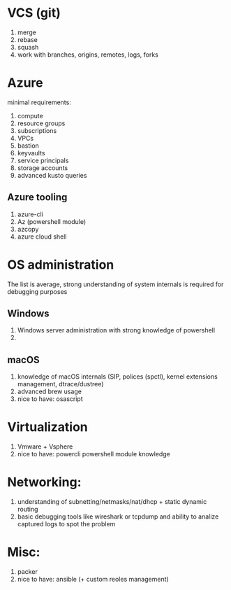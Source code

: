 # VCS (git)

 1. merge
 2. rebase
 3. squash
 4. work with branches, origins, remotes, logs, forks
 
# Azure

minimal requirements:

1. compute
2. resource groups
3. subscriptions
2. VPCs
2. bastion
2. keyvaults
3. service principals
4. storage accounts
5. advanced kusto queries

## Azure tooling

1. azure-cli
2. Az (powershell module)
3. azcopy
4. azure cloud shell

# OS administration

The list is average, strong understanding of system internals is required for debugging purposes

## Windows

1. Windows server administration with strong knowledge of powershell
2. 

## macOS

1. knowledge of macOS internals (SIP, polices (spctl), kernel extensions management, dtrace/dustree)
2. advanced brew usage
3. nice to have: osascript

# Virtualization

1. Vmware + Vsphere
2. nice to have: powercli powershell module knowledge

# Networking:

1. understanding of subnetting/netmasks/nat/dhcp + static dynamic routing
2. basic debugging tools like wireshark or tcpdump and ability to analize captured logs to spot the problem

# Misc:

1. packer
2. nice to have: ansible (+ custom reoles management)



